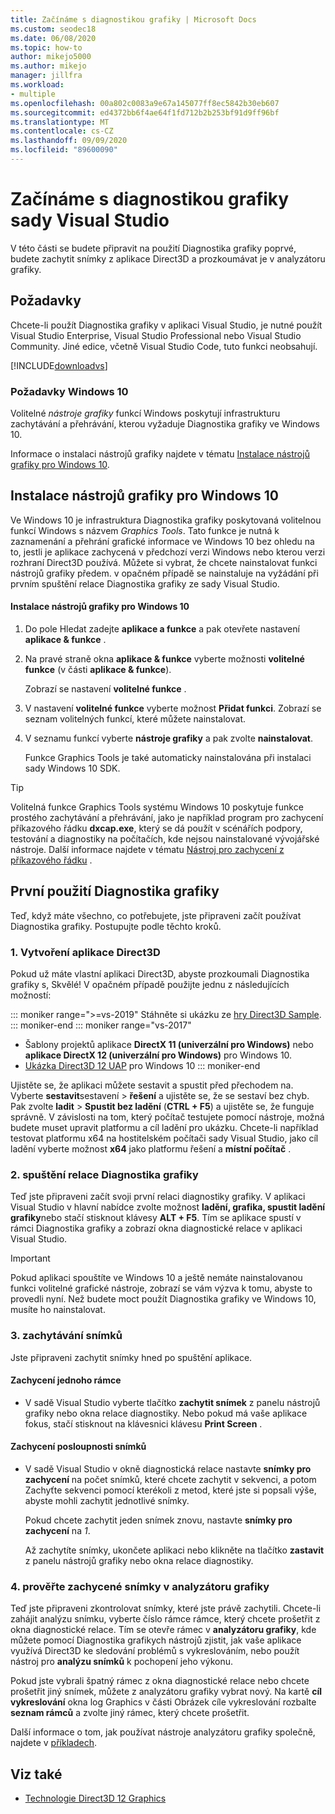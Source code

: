 ```yaml
---
title: Začínáme s diagnostikou grafiky | Microsoft Docs
ms.custom: seodec18
ms.date: 06/08/2020
ms.topic: how-to
author: mikejo5000
ms.author: mikejo
manager: jillfra
ms.workload:
- multiple
ms.openlocfilehash: 00a802c0083a9e67a145077ff8ec5842b30eb607
ms.sourcegitcommit: ed4372bb6f4ae64f1fd712b2b253bf91d9ff96bf
ms.translationtype: MT
ms.contentlocale: cs-CZ
ms.lasthandoff: 09/09/2020
ms.locfileid: "89600090"
---
```

# <a name="getting-started-with-visual-studio-graphics-diagnostics"></a>Začínáme s diagnostikou grafiky sady Visual Studio
V této části se budete připravit na použití Diagnostika grafiky poprvé, budete zachytit snímky z aplikace Direct3D a prozkoumávat je v analyzátoru grafiky.

## <a name="requirements"></a>Požadavky
 Chcete-li použít Diagnostika grafiky v aplikaci Visual Studio, je nutné použít Visual Studio Enterprise, Visual Studio Professional nebo Visual Studio Community.  Jiné edice, včetně Visual Studio Code, tuto funkci neobsahují.

 [!INCLUDE[downloadvs](../includes/downloadvs_md.md)]

### <a name="windows-10-prerequisites"></a>Požadavky Windows 10
 Volitelné *nástroje grafiky* funkcí Windows poskytují infrastrukturu zachytávání a přehrávání, kterou vyžaduje Diagnostika grafiky ve Windows 10.

 Informace o instalaci nástrojů grafiky najdete v tématu [Instalace nástrojů grafiky pro Windows 10](#InstallGraphicsTools).

## <a name="install-graphics-tools-for-windows-10"></a><a name="InstallGraphicsTools"></a> Instalace nástrojů grafiky pro Windows 10
 Ve Windows 10 je infrastruktura Diagnostika grafiky poskytovaná volitelnou funkcí Windows s názvem *Graphics Tools*. Tato funkce je nutná k zaznamenání a přehrání grafické informace ve Windows 10 bez ohledu na to, jestli je aplikace zachycená v předchozí verzi Windows nebo kterou verzi rozhraní Direct3D používá. Můžete si vybrat, že chcete nainstalovat funkci nástrojů grafiky předem. v opačném případě se nainstaluje na vyžádání při prvním spuštění relace Diagnostika grafiky ze sady Visual Studio.

#### <a name="to-install-graphics-tools-for-windows-10"></a>Instalace nástrojů grafiky pro Windows 10

1. Do pole Hledat zadejte **aplikace a funkce** a pak otevřete nastavení **aplikace & funkce** .

2. Na pravé straně okna **aplikace & funkce** vyberte možnosti **volitelné funkce** (v části **aplikace & funkce**).

   Zobrazí se nastavení **volitelné funkce** .

3. V nastavení **volitelné funkce** vyberte možnost **Přidat funkci**. Zobrazí se seznam volitelných funkcí, které můžete nainstalovat.

4. V seznamu funkcí vyberte **nástroje grafiky** a pak zvolte **nainstalovat**.

   Funkce Graphics Tools je také automaticky nainstalována při instalaci sady Windows 10 SDK.

> [!TIP]
> Volitelná funkce Graphics Tools systému Windows 10 poskytuje funkce prostého zachytávání a přehrávání, jako je například program pro zachycení příkazového řádku **dxcap.exe**, který se dá použít v scénářích podpory, testování a diagnostiky na počítačích, kde nejsou nainstalované vývojářské nástroje. Další informace najdete v tématu [Nástroj pro zachycení z příkazového řádku](command-line-capture-tool.md) .

## <a name="using-graphics-diagnostics-for-the-first-time"></a>První použití Diagnostika grafiky
 Teď, když máte všechno, co potřebujete, jste připraveni začít používat Diagnostika grafiky. Postupujte podle těchto kroků.

### <a name="1---create-a-direct3d-app"></a>1. Vytvoření aplikace Direct3D

Pokud už máte vlastní aplikaci Direct3D, abyste prozkoumali Diagnostika grafiky s, Skvělé! V opačném případě použijte jednu z následujících možností:

::: moniker range=">=vs-2019"
Stáhněte si ukázku ze [hry Direct3D Sample](/samples/microsoft/windows-universal-samples/simple3dgamedx/).
::: moniker-end
::: moniker range="vs-2017"
- Šablony projektů aplikace **DirectX 11 (univerzální pro Windows)** nebo **aplikace DirectX 12 (univerzální pro Windows)** pro Windows 10.
- [Ukázka Direct3D 12 UAP](https://code.msdn.microsoft.com/Direct3D-12-UAP-Sample-ecb1779f) pro Windows 10
::: moniker-end

Ujistěte se, že aplikaci můžete sestavit a spustit před přechodem na. Vyberte **sestavit**sestavení  >  **řešení** a ujistěte se, že se sestaví bez chyb. Pak zvolte **ladit**  >  **Spustit bez ladění** (**CTRL + F5**) a ujistěte se, že funguje správně. V závislosti na tom, který počítač testujete pomocí nástroje, možná budete muset upravit platformu a cíl ladění pro ukázku. Chcete-li například testovat platformu x64 na hostitelském počítači sady Visual Studio, jako cíl ladění vyberte možnost **x64** jako platformu řešení a **místní počítač** . 

### <a name="2---start-a-graphics-diagnostics-session"></a>2. spuštění relace Diagnostika grafiky
 Teď jste připraveni začít svoji první relaci diagnostiky grafiky. V aplikaci Visual Studio v hlavní nabídce zvolte možnost **ladění, grafika, spustit ladění grafiky**nebo stačí stisknout klávesy **ALT + F5**. Tím se aplikace spustí v rámci Diagnostika grafiky a zobrazí okna diagnostické relace v aplikaci Visual Studio.

> [!IMPORTANT]
> Pokud aplikaci spouštíte ve Windows 10 a ještě nemáte nainstalovanou funkci volitelné grafické nástroje, zobrazí se vám výzva k tomu, abyste to provedli nyní. Než budete moct použít Diagnostika grafiky ve Windows 10, musíte ho nainstalovat.

### <a name="3---capture-frames"></a>3. zachytávání snímků
 Jste připraveni zachytit snímky hned po spuštění aplikace.

#### <a name="to-capture-single-frames"></a>Zachycení jednoho rámce

- V sadě Visual Studio vyberte tlačítko **zachytit snímek** z panelu nástrojů grafiky nebo okna relace diagnostiky. Nebo pokud má vaše aplikace fokus, stačí stisknout na klávesnici klávesu **Print Screen** .

#### <a name="to-capture-a-sequence-of-frames"></a>Zachycení posloupnosti snímků

- V sadě Visual Studio v okně diagnostická relace nastavte **snímky pro zachycení** na počet snímků, které chcete zachytit v sekvenci, a potom Zachyťte sekvenci pomocí kterékoli z metod, které jste si popsali výše, abyste mohli zachytit jednotlivé snímky.

   Pokud chcete zachytit jeden snímek znovu, nastavte **snímky pro zachycení** na *1*.

  Až zachytíte snímky, ukončete aplikaci nebo klikněte na tlačítko **zastavit** z panelu nástrojů grafiky nebo okna relace diagnostiky.

### <a name="4---examine-captured-frames-in-the-graphics-analyzer"></a>4. prověřte zachycené snímky v analyzátoru grafiky
 Teď jste připraveni zkontrolovat snímky, které jste právě zachytili. Chcete-li zahájit analýzu snímku, vyberte číslo rámce rámce, který chcete prošetřit z okna diagnostické relace. Tím se otevře rámec v **analyzátoru grafiky**, kde můžete pomocí Diagnostika grafikych nástrojů zjistit, jak vaše aplikace využívá Direct3D ke sledování problémů s vykreslováním, nebo použít nástroj pro **analýzu snímků** k pochopení jeho výkonu.

 Pokud jste vybrali špatný rámec z okna diagnostické relace nebo chcete prošetřit jiný snímek, můžete z analyzátoru grafiky vybrat nový. Na kartě **cíl vykreslování** okna log Graphics v části Obrázek cíle vykreslování rozbalte **seznam rámců** a zvolte jiný rámec, který chcete prošetřit.

 Další informace o tom, jak používat nástroje analyzátoru grafiky společně, najdete v [příkladech](graphics-diagnostics-examples.md).

## <a name="see-also"></a>Viz také
- [Technologie Direct3D 12 Graphics](/windows/desktop/direct3d12/direct3d-12-graphics)